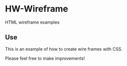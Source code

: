 # HW-Wireframe
HTML wireframe examples


## Use
This is an example of how to create wire frames with CSS.

Please feel free to make improvements!


